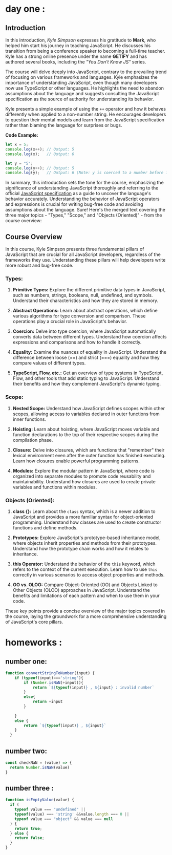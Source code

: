# day one :

## Introduction 
In this introduction, *Kyle Simpson* expresses his gratitude to **Mark**, who helped him start his journey in teaching JavaScript. He discusses his transition from being a conference speaker to becoming a full-time teacher. Kyle has a strong online presence under the name **GETIFY** and has authored several books, including the *"You Don't Know JS"* series.

The course will delve deeply into JavaScript, contrary to the prevailing trend of focusing on various frameworks and languages. Kyle emphasizes the importance of understanding JavaScript, even though many developers now use TypeScript or other languages. He highlights the need to abandon assumptions about the language and suggests consulting the JavaScript specification as the source of authority for understanding its behavior.

Kyle presents a simple example of using the `++` operator and how it behaves differently when applied to a non-number string. He encourages developers to question their mental models and learn from the JavaScript specification rather than blaming the language for surprises or bugs.

**Code Example:**

```javascript
let x = 5;
console.log(x++); // Output: 5
console.log(x);   // Output: 6

let y = "5";
console.log(y++); // Output: 5
console.log(y);   // Output: 6 (Note: y is coerced to a number before incrementing)
```

In summary, this introduction sets the tone for the course, emphasizing the significance of understanding JavaScript thoroughly and referring to the official [JavaScript specification](https://tc39.es/ecma262/) as a guide to uncover the language's behavior accurately. Understanding the behavior of JavaScript operators and expressions is crucial for writing bug-free code and avoiding assumptions about the language.
Sure! Here's the merged text covering the three major topics - "Types," "Scope," and "Objects (Oriented)" - from the course overview:




## Course Overview

In this course, Kyle Simpson presents three fundamental pillars of JavaScript that are crucial for all JavaScript developers, regardless of the frameworks they use. Understanding these pillars will help developers write more robust and bug-free code.

### Types:

1. **Primitive Types:** Explore the different primitive data types in JavaScript, such as numbers, strings, booleans, null, undefined, and symbols. Understand their characteristics and how they are stored in memory.

2. **Abstract Operations:** Learn about abstract operations, which define various algorithms for type conversion and comparison. These operations play a crucial role in JavaScript's behavior.

3. **Coercion:** Delve into type coercion, where JavaScript automatically converts data between different types. Understand how coercion affects expressions and comparisons and how to handle it correctly.

4. **Equality:** Examine the nuances of equality in JavaScript. Understand the difference between loose (==) and strict (===) equality and how they compare values of different types.

5. **TypeScript, Flow, etc.:** Get an overview of type systems in TypeScript, Flow, and other tools that add static typing to JavaScript. Understand their benefits and how they complement JavaScript's dynamic typing.

### Scope:

1. **Nested Scope:** Understand how JavaScript defines scopes within other scopes, allowing access to variables declared in outer functions from inner functions.

2. **Hoisting:** Learn about hoisting, where JavaScript moves variable and function declarations to the top of their respective scopes during the compilation phase.

3. **Closure:** Delve into closures, which are functions that "remember" their lexical environment even after the outer function has finished executing. Learn how closures enable powerful programming patterns.

4. **Modules:** Explore the modular pattern in JavaScript, where code is organized into separate modules to promote code reusability and maintainability. Understand how closures are used to create private variables and functions within modules.

### Objects (Oriented):

1. **class {}:** Learn about the `class` syntax, which is a newer addition to JavaScript and provides a more familiar syntax for object-oriented programming. Understand how classes are used to create constructor functions and define methods.

2. **Prototypes:** Explore JavaScript's prototype-based inheritance model, where objects inherit properties and methods from their prototypes. Understand how the prototype chain works and how it relates to inheritance.

3. **this Operator:** Understand the behavior of the `this` keyword, which refers to the context of the current execution. Learn how to use `this` correctly in various scenarios to access object properties and methods.

4. **OO vs. OLOO:** Compare Object-Oriented (OO) and Objects Linked to Other Objects (OLOO) approaches in JavaScript. Understand the benefits and limitations of each pattern and when to use them in your code.

These key points provide a concise overview of the major topics covered in the course, laying the groundwork for a more comprehensive understanding of JavaScript's core pillars.


# homeworks :
## number one:
``` javascript
function convertStringToNumber(input) {
    if (typeof(input)==='string'){
        if (Number.isNaN(+input)){
            return `${typeof(input)} , ${input} : invalid number`
        }
        else{
            return +input
        }
       
    }
    else {
        return `${typeof(input)} , ${input}`
    }
  }
```

## number two: 
``` javascript
const checkNaN = (value) => {
  return Number.isNaN(value)
}
```
## number three :
``` javascript
function isEmptyValue(value) {
  if (
    typeof value === "undefined" ||
    typeof(value) === 'string' &&value.length === 0 ||
    typeof value === "object" && value === null
  ) {
    return true;
  } else {
    return false;
  }
}
```
